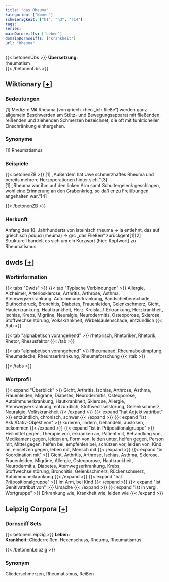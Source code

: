 ```yaml
---
title: "das Rheuma"
kategorien: ["Nomen"]
schwierigkeit: ["k1", "h3", "r14"]
tags:
series:
mainDornseiffs: ['Leben']
domainDornseiffs: ['Krankheit']
url: "Rheuma"
---
```


{{< betonenÜbs >}}
**Übersetzung:**  
rheumatism  
{{< /betonenÜbs >}}

## Wiktionary [[+](https://de.wiktionary.org/wiki/Rheuma)]

### Bedeutungen
[1] Medizin: Mit Rheuma (von griech. rheo „ich fließe“) werden ganz allgemein Beschwerden am Stütz- und Bewegungsapparat mit fließenden, reißenden und ziehenden Schmerzen bezeichnet, die oft mit funktioneller Einschränkung einhergehen.  

### Synonyme
[1] Rheumatismus  

### Beispiele
{{< betonenZB >}}
[1] „Außerdem hat Uwe schmerzhaftes Rheuma und bereits mehrere Herzoperationen hinter sich.“[3]  
[1] „Rheuma war ihm auf den linken Arm samt Schultergelenk geschlagen, wohl eine Erinnerung an den Grabenkrieg, so daß er zu Freiübungen angehalten war.“[4]  

{{< /betonenZB >}}
### Herkunft
Anfang des 18. Jahrhunderts von lateinisch rheuma → la entlehnt, das auf griechisch ῥεῦμα (rheúma) → grc „das Fließen“ zurückgeht[1][2]  
Strukturell handelt es sich um ein Kurzwort (hier: Kopfwort) zu Rheumatismus.  



## dwds [[+](https://www.dwds.de/wb/Rheuma)]

### Wortinformation
{{< tabs "Dwds" >}}
{{< tab "Typische Verbindungen" >}}
Allergie, Alzheimer, Arteriosklerose, Arthritis, Arthrose, Asthma, Atemwegserkrankung, Autoimmunerkrankung, Bandscheibenschade, Bluthochdruck, Bronchitis, Diabetes, Frauenleiden, Gelenkschmerz, Gicht, Hauterkrankung, Hautkrankheit, Herz-Kreislauf-Erkrankung, Herzkrankheit, Ischias, Krebs, Migräne, Neuralgie, Neurodermitis, Osteoporose, Sklerose, Stoffwechselstörung, Volkskrankheit, Wirbelsäulenschade, entzündlich
{{< /tab >}}

{{< tab "alphabetisch vorangehend" >}}
rhetorisch, Rhetoriker, Rhetorik, Rhetor, Rhesusfaktor
{{< /tab >}}

{{< tab "alphabetisch vorangehend" >}}
Rheumabad, Rheumabekämpfung, Rheumadecke, Rheumaerkrankung, Rheumaforschung
{{< /tab >}}

{{< /tabs >}}

### Wortprofil
{{< expand "Überblick" >}} Gicht, Arthritis, Ischias, Arthrose, Asthma, Frauenleiden, Migräne, Diabetes, Neurodermitis, Osteoporose, Autoimmunerkrankung, Hautkrankheit, Sklerose, Allergie, Atemwegserkrankung, entzündlich, Stoffwechselstörung, Gelenkschmerz, Neuralgie, Volkskrankheit {{< /expand >}}
{{< expand "hat Adjektivattribut" >}} entzündlich, chronisch, schwer {{< /expand >}}
{{< expand "ist Akk./Dativ-Objekt von" >}} kurieren, lindern, behandeln, auslösen, bekommen {{< /expand >}}
{{< expand "ist in Präpositionalgruppe" >}} Heilmittel gegen, Therapie von, erkranken an, Patient mit, Behandlung von, Medikament gegen, leiden an, Form von, leiden unter, helfen gegen, Person mit, Mittel gegen, helfen bei, empfehlen bei, schützen vor, leiden von, Kind an, einsetzen gegen, leben mit, Mensch mit {{< /expand >}}
{{< expand "in Koordination mit" >}} Gicht, Arthritis, Arthrose, Ischias, Asthma, Sklerose, Frauenleiden, Migräne, Allergie, Osteoporose, Hautkrankheit, Neurodermitis, Diabetes, Atemwegserkrankung, Krebs, Stoffwechselstörung, Bronchitis, Gelenkschmerz, Rückenschmerz, Autoimmunerkrankung {{< /expand >}}
{{< expand "hat Präpositionalgruppe" >}} im Arm, bei Kind {{< /expand >}}
{{< expand "ist Genitivattribut von" >}} Ursache {{< /expand >}}
{{< expand "ist in vergl. Wortgruppe" >}} Erkrankung wie, Krankheit wie, leiden wie {{< /expand >}}

## Leipzig Corpora [[+](https://corpora.uni-leipzig.de/en/res?word=Rheuma&corpusId=deu_newscrawl-public_2018)]

### Dornseiff Sets
{{< betonenLeipzig >}}
**Leben:**  
**Krankheit:** Gliederreißen, Hexenschuss, Rheuma, Rheumatismus  

{{< /betonenLeipzig >}}

### Synonym
Gliederschmerzen, Rheumatismus, Reißen

